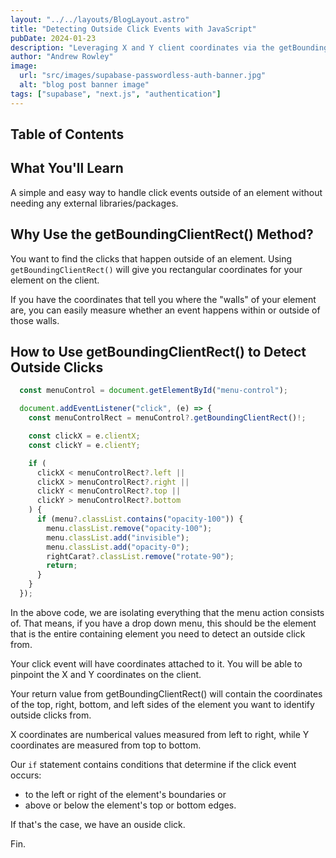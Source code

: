```yaml
---
layout: "../../layouts/BlogLayout.astro"
title: "Detecting Outside Click Events with JavaScript"
pubDate: 2024-01-23
description: "Leveraging X and Y client coordinates via the getBoundingClientRect() method."
author: "Andrew Rowley"
image:
  url: "src/images/supabase-passwordless-auth-banner.jpg"
  alt: "blog post banner image"
tags: ["supabase", "next.js", "authentication"]
---
```


## Table of Contents

## What You'll Learn

A simple and easy way to handle click events outside of an element without needing any external libraries/packages.

## Why Use the getBoundingClientRect() Method?

You want to find the clicks that happen outside of an element. Using `getBoundingClientRect()` will give you rectangular coordinates for your element on the client.

If you have the coordinates that tell you where the "walls" of your element are, you can easily measure whether an event happens within or outside of those walls.

## How to Use getBoundingClientRect() to Detect Outside Clicks
```javascript
  const menuControl = document.getElementById("menu-control");

  document.addEventListener("click", (e) => {
    const menuControlRect = menuControl?.getBoundingClientRect()!;

    const clickX = e.clientX;
    const clickY = e.clientY;

    if (
      clickX < menuControlRect?.left ||
      clickX > menuControlRect?.right ||
      clickY < menuControlRect?.top ||
      clickY > menuControlRect?.bottom
    ) {
      if (menu?.classList.contains("opacity-100")) {
        menu.classList.remove("opacity-100");
        menu.classList.add("invisible");
        menu.classList.add("opacity-0");
        rightCarat?.classList.remove("rotate-90");
        return;
      }
    }
  });
```
In the above code, we are isolating everything that the menu action consists of. That means, if you have a drop down menu, this should be the element that is the entire containing element you need to detect an outside click from.

Your click event will have coordinates attached to it. You will be able to pinpoint the X and Y coordinates on the client.

Your return value from getBoundingClientRect() will contain the coordinates of the top, right, bottom, and left sides of the element you want to identify outside clicks from.

X coordinates are numberical values measured from left to right, while Y coordinates are measured from top to bottom. 

Our `if` statement contains conditions that determine if the click event occurs:
- to the left or right of the element's boundaries or 
- above or below the element's top or bottom edges.

If that's the case, we have an ouside click.

Fin.